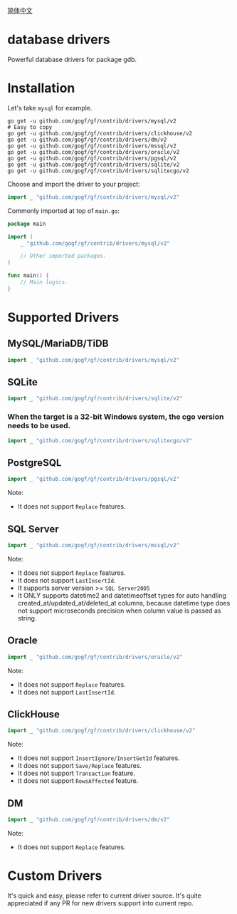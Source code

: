 [简体中文](README.zh_CN.md)

# database drivers

Powerful database drivers for package gdb.

# Installation

Let's take `mysql` for example.

```shell
go get -u github.com/gogf/gf/contrib/drivers/mysql/v2
# Easy to copy
go get -u github.com/gogf/gf/contrib/drivers/clickhouse/v2
go get -u github.com/gogf/gf/contrib/drivers/dm/v2
go get -u github.com/gogf/gf/contrib/drivers/mssql/v2
go get -u github.com/gogf/gf/contrib/drivers/oracle/v2
go get -u github.com/gogf/gf/contrib/drivers/pgsql/v2
go get -u github.com/gogf/gf/contrib/drivers/sqlite/v2
go get -u github.com/gogf/gf/contrib/drivers/sqlitecgo/v2
```

Choose and import the driver to your project:

```go
import _ "github.com/gogf/gf/contrib/drivers/mysql/v2"
```

Commonly imported at top of `main.go`:

```go
package main

import (
	_ "github.com/gogf/gf/contrib/drivers/mysql/v2"

	// Other imported packages.
)

func main() {
	// Main logics.
}
```

# Supported Drivers

## MySQL/MariaDB/TiDB

```go
import _ "github.com/gogf/gf/contrib/drivers/mysql/v2"
```

## SQLite

```go
import _ "github.com/gogf/gf/contrib/drivers/sqlite/v2"
```

### When the target is a 32-bit Windows system, the cgo version needs to be used.

```go
import _ "github.com/gogf/gf/contrib/drivers/sqlitecgo/v2"
```

## PostgreSQL

```go
import _ "github.com/gogf/gf/contrib/drivers/pgsql/v2"
```

Note:

- It does not support `Replace` features.

## SQL Server

```go
import _ "github.com/gogf/gf/contrib/drivers/mssql/v2"
```

Note:

- It does not support `Replace` features.
- It does not support `LastInsertId`.
- It supports server version >= `SQL Server2005`
- It ONLY supports datetime2 and datetimeoffset types for auto handling created_at/updated_at/deleted_at columns, because datetime type does not support microseconds precision when column value is passed as string.

## Oracle

```go
import _ "github.com/gogf/gf/contrib/drivers/oracle/v2"
```

Note:

- It does not support `Replace` features.
- It does not support `LastInsertId`.

## ClickHouse

```go
import _ "github.com/gogf/gf/contrib/drivers/clickhouse/v2"
```

Note:

- It does not support `InsertIgnore/InsertGetId` features.
- It does not support `Save/Replace` features.
- It does not support `Transaction` feature.
- It does not support `RowsAffected` feature.

## DM

```go
import _ "github.com/gogf/gf/contrib/drivers/dm/v2"
```

Note:

- It does not support `Replace` features.

# Custom Drivers

It's quick and easy, please refer to current driver source.
It's quite appreciated if any PR for new drivers support into current repo.
